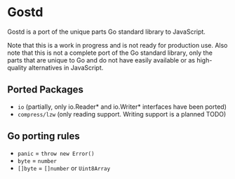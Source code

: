 # Gostd

Gostd is a port of the unique parts Go standard library to JavaScript.

Note that this is a work in progress and is not ready for production use. Also note that this is not a complete port of the Go standard library, only the parts that are unique to Go and do not have easily available or as high-quality alternatives in JavaScript.

## Ported Packages

- `io` (partially, only io.Reader* and io.Writer* interfaces have been ported)
- `compress/lzw` (only reading support. Writing support is a planned TODO)


## Go porting rules

- `panic` = `throw new Error()`
- `byte` = `number`
- `[]byte` = `[]number` or `Uint8Array`